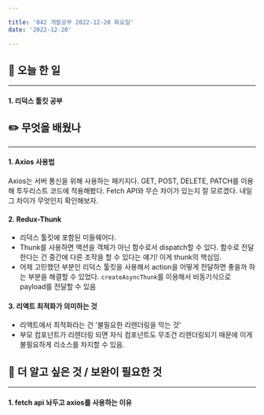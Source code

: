 ```yaml
---

title: '042 개발공부 2022-12-20 화요일'
date: '2022-12-20'

---
```


## 📅 오늘 한 일
---
#### 1. 리덕스 툴킷 공부

## ✏️ 무엇을 배웠나
---
#### 1. Axios 사용법

Axios는 서버 통신을 위해 사용하는 패키지다. GET, POST, DELETE, PATCH를 이용해 투두리스트 코드에 적용해봤다. Fetch API와 무슨 차이가 있는지 잘 모르겠다. 내일 그 차이가 무엇인지 확인해보자.

#### 2. Redux-Thunk

- 리덕스 툴킷에 포함된 미들웨어다.
- Thunk를 사용하면 액션을 객체가 아닌 함수로서 dispatch할 수 있다. 함수로 전달한다는 건 중간에 다른 조작을 할 수 있다는 얘기! 이게 thunk의 핵심임.
- 어제 고민했던 부분인 리덕스 툴킷을 사용해서 action을 어떻게 전달하면 좋을까 하는 부분을 해결할 수 있었다. `createAsyncThunk`를 이용해서 비동기식으로 payload를 전달할 수 있음

#### 3. 리액트 최적화가 의미하는 것
- 리액트에서 최적화라는 건 '불필요한 리렌더링을 막는 것'
- 부모 컴포넌트가 리렌더링 되면 자식 컴포넌트도 무조건 리렌더링되기 때문에 이게 불필요하게 리소스를 차지할 수 있음.

## 🔎 더 알고 싶은 것 / 보완이 필요한 것
---
#### 1. fetch api 놔두고 axios를 사용하는 이유

